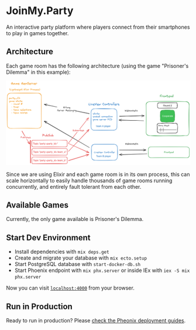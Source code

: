 # JoinMy.Party

An interactive party platform where players connect from their smartphones to play in games together.

## Architecture

Each game room has the following architecture (using the game "Prisoner's Dilemma" in this example):

![Game Room Infrastructure](docs/joinmy-party-game-architecture.png)

Since we are using Elixir and each game room is in its own process, this can scale horizontally to easily handle thousands of game rooms running concurrently, and entirely fault tolerant from each other.

## Available Games

Currently, the only game available is Prisoner's Dilemma.

## Start Dev Environment

  * Install dependencies with `mix deps.get`
  * Create and migrate your database with `mix ecto.setup`
  * Start PostgreSQL database with `start-docker-db.sh`
  * Start Phoenix endpoint with `mix phx.server` or inside IEx with `iex -S mix phx.server`

Now you can visit [`localhost:4000`](http://localhost:4000) from your browser.

## Run in Production

Ready to run in production? Please [check the Pheonix deployment guides](https://hexdocs.pm/phoenix/deployment.html).

